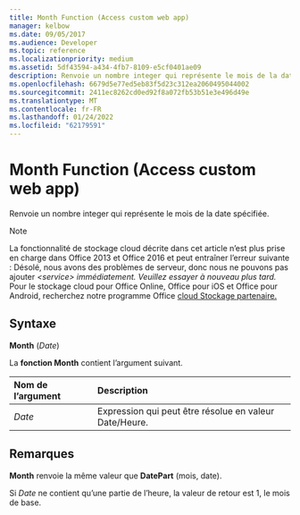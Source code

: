 ```yaml
---
title: Month Function (Access custom web app)
manager: kelbow
ms.date: 09/05/2017
ms.audience: Developer
ms.topic: reference
ms.localizationpriority: medium
ms.assetid: 5df43594-a434-4fb7-8109-e5cf0401ae09
description: Renvoie un nombre integer qui représente le mois de la date spécifiée.
ms.openlocfilehash: 6679d5e77ed5eb83f5d23c312ea2060495044002
ms.sourcegitcommit: 2411ec8262cd0ed92f8a072fb53b51e3e496d49e
ms.translationtype: MT
ms.contentlocale: fr-FR
ms.lasthandoff: 01/24/2022
ms.locfileid: "62179591"
---
```

# <a name="month-function-access-custom-web-app"></a>Month Function (Access custom web app)

Renvoie un nombre integer qui représente le mois de la date spécifiée.
  
> [!NOTE]
> La fonctionnalité de stockage cloud décrite dans cet article n’est plus prise en charge dans Office 2013 et Office 2016 et peut entraîner l’erreur suivante : Désolé, nous avons des problèmes de serveur, donc nous ne pouvons pas ajouter *\<service\> immédiatement. Veuillez essayer à nouveau plus tard.*
> Pour le stockage cloud pour Office Online, Office pour iOS et Office pour Android, recherchez notre programme Office [cloud Stockage partenaire.](https://dev.office.com/programs/officecloudstorage)
  
## <a name="syntax"></a>Syntaxe

**Month** (*Date*)
  
La **fonction Month** contient l’argument suivant.
  
|**Nom de l’argument**|**Description**|
|:-----|:-----|
| *Date*  <br/> |Expression qui peut être résolue en valeur Date/Heure.  <br/> |

## <a name="remarks"></a>Remarques

**Month** renvoie la même valeur que **DatePart** (mois, date).
  
Si *Date*  ne contient qu’une partie de l’heure, la valeur de retour est 1, le mois de base.
  